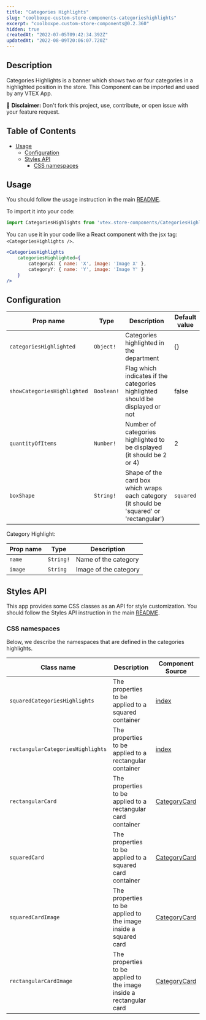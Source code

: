 ```yaml
---
title: "Categories Highlights"
slug: "coolboxpe-custom-store-components-categorieshighlights"
excerpt: "coolboxpe.custom-store-components@0.2.360"
hidden: true
createdAt: "2022-07-05T09:42:34.392Z"
updatedAt: "2022-08-09T20:06:07.720Z"
---
```

## Description

Categories Highlights is a banner which shows two or four categories in a highlighted position in the store. This Component can be imported and used by any VTEX App.

:loudspeaker: **Disclaimer:** Don't fork this project, use, contribute, or open issue with your feature request.

## Table of Contents
- [Usage](#usage)
  - [Configuration](#configuration)
  - [Styles API](#styles-api)
    - [CSS namespaces](#css-namespaces)

## Usage

You should follow the usage instruction in the main [README](https://github.com/vtex-apps/store-components/blob/master/README.md#usage).

To import it into your code: 
```js
import CategoriesHighlights from 'vtex.store-components/CategoriesHighlights'
```

You can use it in your code like a React component with the jsx tag: `<CategoriesHighlights />`. 
```jsx
<CategoriesHighlights
    categoriesHighlighted={ 
        categoryX: { name: 'X', image: 'Image X' }, 
        categoryY: { name: 'Y', image: 'Image Y' } 
    }
/>
```

## Configuration

| Prop name                           | Type       | Description                                                                               | Default value
| ----------------------------------- | ---------- | ----------------------------------------------------------------------------------------- |---------------- |
| `categoriesHighlighted`             |`Object!`| Categories highlighted in the department                                                     | {}
| `showCategoriesHighlighted`         | `Boolean!` | Flag which indicates if the categories highlighted should be displayed or not             | false
| `quantityOfItems`                   | `Number!`  | Number of categories highlighted to be displayed (it should be 2 or 4)                    | 2
| `boxShape`                          | `String!`  | Shape of the card box which wraps each category (it should be 'squared' or 'rectangular') | `squared`                              

Category Highlight:

| Prop name                           | Type       | Description                                                                               |
| ----------------------------------- | ---------- | ----------------------------------------------------------------------------------------- |
| `name`                              | `String!`  | Name of the category                                                                      |
| `image`                             | `String`   | Image of the category                                                                     |

## Styles API

This app provides some CSS classes as an API for style customization. You should follow the Styles API instruction in the main [README](https://github.com/vtex-apps/store-components/blob/master/README.md#styles-api).

### CSS namespaces
Below, we describe the namespaces that are defined in the categories highlights.

Class name        | Description                    | Component Source        
----------------- | ------------------------------ | ------------------------
`squaredCategoriesHighlights`| The properties to be applied to a squared container | [index](index.js)|
`rectangularCategoriesHighlights`| The properties to be applied to a rectangular container | [index](index.js)|
`rectangularCard`| The properties to be applied to a rectangular card container | [CategoryCard](./components/CategoryCard.js)|
`squaredCard`| The properties to be applied to a squared card container | [CategoryCard](./components/CategoryCard.js)|
`squaredCardImage`| The properties to be applied to the image inside a squared card | [CategoryCard](./components/CategoryCard.js)|
`rectangularCardImage`| The properties to be applied to the image inside a rectangular card | [CategoryCard](./components/CategoryCard.js)|